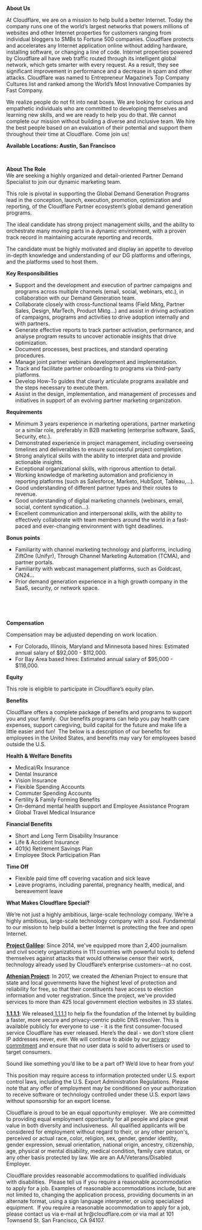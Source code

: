 <div class="content-intro">
	<div><strong>About Us</strong></div>
	<div>
		<p>At Cloudflare, we are on a mission to help build a better Internet. Today the company runs one of the world’s largest networks that powers millions of websites and other Internet properties for customers ranging from individual bloggers to SMBs to Fortune 500 companies. Cloudflare protects and accelerates any Internet application online without adding hardware, installing software, or changing a line of code. Internet properties powered by Cloudflare all have web traffic routed through its intelligent global network, which gets smarter with every request. As a result, they see significant improvement in performance and a decrease in spam and other attacks. Cloudflare was named to Entrepreneur Magazine’s Top Company Cultures list and ranked among the World’s Most Innovative Companies by Fast Company.&nbsp;</p>
		<p><span style="font-weight: 400;">We realize people do not fit into neat boxes. We are looking for curious and empathetic individuals who are committed to developing themselves and learning new skills, and we are ready to help you do that. We cannot complete our mission without building a diverse and inclusive team. We hire the best people based on an evaluation of their potential and support them throughout their time at Cloudflare. Come join us!&nbsp;</span></p>
	</div>
</div>
<p><strong>Available Locations: Austin, San Francisco</strong></p>
<p>&nbsp;</p>
<p><strong>A</strong><strong>bout The Role</strong><strong><br></strong>We are seeking a highly organized and detail-oriented Partner Demand Specialist to join our dynamic marketing team.&nbsp;</p>
<p>This role is pivotal in supporting the Global Demand Generation Programs lead in the conception, launch, execution, promotion, optimization and reporting, of the Cloudflare Partner ecosystem’s global demand generation programs.&nbsp;</p>
<p>The ideal candidate has strong project management skills, and the ability to orchestrate many moving parts in a dynamic environment, with a proven track record in maintaining accurate reporting and records.&nbsp;</p>
<p>The candidate must be highly motivated and display an appetite to develop in-depth knowledge and understanding of our DG platforms and offerings, and the platforms used to host them.&nbsp;</p>
<p><strong>Key Responsibilities</strong></p>
<ul>
	<li>Support and the development and execution of partner campaigns and programs across multiple channels (email, social, webinars, etc.), in collaboration with our Demand Generation team.&nbsp;</li>
	<li>Collaborate closely with cross-functional teams (Field Mktg, Partner Sales, Design, MarTech, Product Mktg...) and assist in driving activation of campaigns, programs and activities to drive adoption internally and with partners.</li>
	<li>Generate effective reports to track partner activation, performance, and analyse program results to uncover actionable insights that drive optimization.&nbsp;</li>
	<li>Document processes, best practices, and standard operating procedures.&nbsp;</li>
	<li>Manage joint partner webinars development and implementation.&nbsp;</li>
	<li>Track and facilitate partner onboarding to programs via third-party platforms.&nbsp;</li>
	<li>Develop How-To guides that clearly articulate programs available and the steps necessary to execute them.</li>
	<li>Assist in the design, implementation, and management of processes and initiatives in support of an evolving partner marketing organization.&nbsp;</li>
</ul>
<p><strong>Requirements</strong></p>
<ul>
	<li>Minimum 3 years experience in marketing operations, partner marketing or a similar role, preferably in B2B marketing (enterprise software, SaaS, Security, etc.).&nbsp;</li>
	<li>Demonstrated experience in project management, including overseeing timelines and deliverables to ensure successful project completion.</li>
	<li>Strong analytical skills with the ability to interpret data and provide actionable insights.&nbsp;</li>
	<li>Exceptional organizational skills, with rigorous attention to detail.</li>
	<li>Working knowledge of marketing automation and proficiency in reporting platforms (such as Salesforce, Marketo, HubSpot, Tableau,...).</li>
	<li>Good understanding of different partner types and their routes to revenue.&nbsp;</li>
	<li>Good understanding of digital marketing channels (webinars, email, social, content syndication…).&nbsp;</li>
	<li>Excellent communication and interpersonal skills, with the ability to effectively collaborate with team members around the world in a fast-paced and ever-changing environment with tight deadlines.&nbsp;</li>
</ul>
<p><strong>Bonus points</strong></p>
<ul>
	<li>Familiarity with channel marketing technology and platforms, including ZiftOne (Unifyr), Through Channel Marketing Automation (TCMA), and partner portals.&nbsp;&nbsp;</li>
	<li>Familiarity with webcast management platforms, such as Goldcast, ON24...&nbsp;</li>
	<li>Prior demand generation experience in a high growth company in the SaaS, security, or network space.</li>
</ul>
<p>&nbsp;</p>
<p>&nbsp;</p>
<p><strong>Compensation</strong></p>
<p>Compensation may be adjusted depending on work location.</p>
<ul>
	<li>For Colorado, Illinois, Maryland and Minnesota based hires: Estimated annual salary of $92,000 - $112,000.</li>
	<li>For Bay Area based hires: Estimated annual salary of $95,000 - $116,000.</li>
</ul>
<p><strong>Equity</strong></p>
<p>This role is eligible to participate in Cloudflare’s equity plan.</p>
<p><strong>Benefits</strong></p>
<p>Cloudflare offers a complete package of benefits and programs to support you and your family.&nbsp; Our benefits programs can help you pay health care expenses, support caregiving, build capital for the future and make life a little easier and fun!&nbsp; The below is a description of our benefits for employees in the United States, and benefits may vary for employees based outside the U.S.</p>
<p><strong>Health &amp; Welfare Benefits</strong></p>
<ul>
	<li>Medical/Rx Insurance</li>
	<li>Dental Insurance</li>
	<li>Vision Insurance</li>
	<li>Flexible Spending Accounts</li>
	<li>Commuter Spending Accounts</li>
	<li>Fertility &amp; Family Forming Benefits</li>
	<li>On-demand mental health support and Employee Assistance Program</li>
	<li>Global Travel Medical Insurance</li>
</ul>
<p><strong>Financial Benefits</strong></p>
<ul>
	<li>Short and Long Term Disability Insurance</li>
	<li>Life &amp; Accident Insurance</li>
	<li>401(k) Retirement Savings Plan</li>
	<li>Employee Stock Participation Plan</li>
</ul>
<p><strong>Time Off</strong></p>
<ul>
	<li>Flexible paid time off covering vacation and sick leave</li>
	<li>Leave programs, including parental, pregnancy health, medical, and bereavement leave</li>
</ul>
<div class="content-conclusion">
	<p><strong>What Makes Cloudflare Special?</strong></p>
	<p><span style="font-weight: 400;">We’re not just a highly ambitious, large-scale technology company. We’re a highly ambitious, large-scale technology company with a soul. Fundamental to our mission to help build a better Internet is protecting the free and open Internet.</span></p>
	<p><a href="https://blog.cloudflare.com/protecting-free-expression-online/"><strong>Project Galileo</strong></a><span style="font-weight: 400;">: Since 2014, we've equipped more than 2,400 journalism and civil society organizations in 111 countries with powerful tools to defend themselves against attacks that would otherwise censor their work, technology already used by Cloudflare’s enterprise customers--at no cost.</span></p>
	<p><strong><a href="https://www.cloudflare.com/athenian/">Athenian Project</a></strong><span style="font-weight: 400;">: In 2017, we created the Athenian Project to ensure that state and local governments have the highest level of protection and reliability for free, so that their constituents have access to election information and voter registration. Since the project, we've provided services to more than 425 local government election websites in 33 states.</span></p>
	<p><a href="https://1.1.1.1/"><strong>1.1.1.1</strong></a><span style="font-weight: 400;">: We released</span><a href="https://1.1.1.1/"> <span style="font-weight: 400;">1.1.1.1</span></a><span style="font-weight: 400;"> to help fix the foundation of the Internet by building a faster, more secure and privacy-centric public DNS resolver. This is available publicly for everyone to use - it is the first consumer-focused service Cloudflare has ever released. Here’s the deal - we don’t store client IP addresses never, ever. We will continue to abide by our</span><a href="https://developers.cloudflare.com/1.1.1.1/privacy/public-dns-resolver"> privacy commitment</a><span style="font-weight: 400;"> and ensure that no user data is sold to advertisers or used to target consumers.</span></p>
	<p><span style="font-weight: 400;">Sound like something you’d like to be a part of? We’d love to hear from you!</span></p>
	<p><span style="font-weight: 400;">This position may require access to information protected under U.S. export control laws, including the U.S. Export Administration Regulations. Please note that any offer of employment may be conditioned on your authorization to receive software or technology controlled under these U.S. export laws without sponsorship for an export license.</span></p>
	<p><span style="font-weight: 400;">Cloudflare is proud to be an equal opportunity employer. &nbsp;We are committed to providing equal employment opportunity for all people and place great value in both diversity and inclusiveness. &nbsp;All qualified applicants will be considered for employment without regard to their, or any other person's, perceived or actual</span> <span style="font-weight: 400;">race, color, religion, sex, gender, gender identity, gender expression, sexual orientation, national origin, ancestry, citizenship, age, physical or mental disability, medical condition, family care status, or any other basis protected by law. </span><span style="font-weight: 400;">We are an AA/Veterans/Disabled Employer.</span></p>
	<p><span style="font-weight: 400;">Cloudflare provides reasonable accommodations to qualified individuals with disabilities. &nbsp;Please tell us if you require a reasonable accommodation to apply for a job. Examples of reasonable accommodations include, but are not limited to, changing the application process, providing documents in an alternate format, using a sign language interpreter, or using specialized equipment. &nbsp;If you require a reasonable accommodation to apply for a job, please contact us via e-mail at </span><span style="font-weight: 400;">hr@cloudflare.com</span><span style="font-weight: 400;"> or via mail at 101 Townsend St. San Francisco, CA 94107.</span></p>
</div>